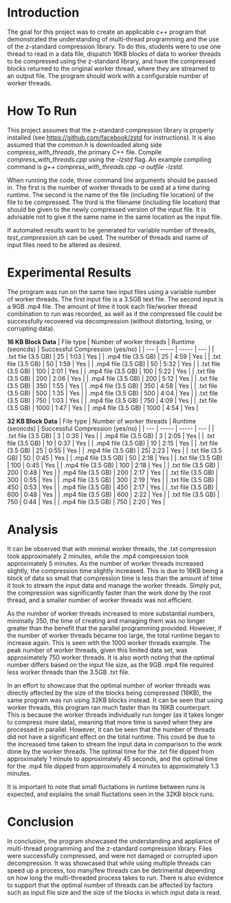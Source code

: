 # Introduction

The goal for this project was to create an applicable c++ program that demonstrated the understanding of multi-thread programming and the use of the z-standard compression library.  To do this, students were to use one thread to read in a data file, dispatch 16KB blocks of data to worker threads to be compressed using the z-standard library, and have the compressed blocks returned to the original worker thread, where they are streamed to an output file.  The program should work with a configurable number of worker threads.

# How To Run

This project assumes that the z-standard compression library is properly installed (see https://github.com/facebook/zstd for instructions).  It is also assumed that the *common.h* is downloaded along side *compress_with_threads*, the primary C++ file.  Compile *compress_with_threads.cpp* using the *-lzstd* flag.  An example compiling command is *g++ compress_with_threads.cpp -o outfile -lzstd*.  

When running the code, three command line arguments should be passed in.  The first is the number of worker threads to be used at a time during runtime.  The second is the name of the file (including file location) of the file to be compressed.  The third is the filename (including file location) that should be given to the newly compressed version of the input file.  It is advisable not to give it the same name in the same location as the input file.

If automated results want to be generated for variable number of threads, *test_compression.sh* can be used.  The number of threads and name of input files need to be altered as desired.

# Experimental Results

The program was run on the same two input files using a variable number of worker threads.  The first input file is a 3.5GB text file.  The second input is a 9GB .mp4 file.  The amount of time it took each file/worker thread combination to run was recorded, as well as if the compressed file could be successfully recovered via decompression (without distorting, losing, or corrupting data).

**16 KB Block Data**
| File type | Number of worker threads | Runtime (seoncds) | Successful Compression (yes/no) |
| --- | ----- | ----- | --- |
| .txt file (3.5 GB) | 25 | 1:03 | Yes |
| .mp4 file (3.5 GB) | 25 | 4:59 | Yes |
| .txt file (3.5 GB) | 50 | 1:59 | Yes |
| .mp4 file (3.5 GB) | 50 | 5:32 | Yes |
| .txt file (3.5 GB) | 100 | 2:01 | Yes |
| .mp4 file (3.5 GB) | 100 | 5:22 | Yes |
| .txt file (3.5 GB) | 200 | 2:06 | Yes |
| .mp4 file (3.5 GB) | 200 | 5:12 | Yes |
| .txt file (3.5 GB) | 350 | 1:55 | Yes |
| .mp4 file (3.5 GB) | 350 | 4:58 | Yes |
| .txt file (3.5 GB) | 500 | 1:35 | Yes |
| .mp4 file (3.5 GB) | 500 | 4:04 | Yes |
| .txt file (3.5 GB) | 750 | 1:03 | Yes |
| .mp4 file (3.5 GB) | 750 | 4:09 | Yes |
| .txt file (3.5 GB) | 1000 | 1:47 | Yes |
| .mp4 file (3.5 GB) | 1000 | 4:54 | Yes |


**32 KB Block Data**
| File type | Number of worker threads | Runtime (seoncds) | Successful Compression (yes/no) |
| --- | ----- | ----- | --- |
| .txt file (3.5 GB) | 3 | 0:35 | Yes |
| .mp4 file (3.5 GB) | 3 | 2:05 | Yes |
| .txt file (3.5 GB) | 10 | 0:37 | Yes |
| .mp4 file (3.5 GB) | 10 | 2:15 | Yes |
| .txt file (3.5 GB) | 25 | 0:55 | Yes |
| .mp4 file (3.5 GB) | 25| 2:23 | Yes |
| .txt file (3.5 GB) | 50 | 0:45 | Yes |
| .mp4 file (3.5 GB) | 50 | 2:18 | Yes |
| .txt file (3.5 GB) | 100 | 0:45 | Yes |
| .mp4 file (3.5 GB) | 100 | 2:18 | Yes |
| .txt file (3.5 GB) | 200 | 0:48 | Yes |
| .mp4 file (3.5 GB) | 200 | 2:17 | Yes |
| .txt file (3.5 GB) | 300 | 0:55 | Yes |
| .mp4 file (3.5 GB) | 300 | 2:19 | Yes |
| .txt file (3.5 GB) | 450 | 0:53 | Yes |
| .mp4 file (3.5 GB) | 450 | 2:17 | Yes |
| .txt file (3.5 GB) | 600 | 0:48 | Yes |
| .mp4 file (3.5 GB) | 600 | 2:22 | Yes |
| .txt file (3.5 GB) | 750 | 0:44 | Yes |
| .mp4 file (3.5 GB) | 750 | 2:20 | Yes |

# Analysis

It can be observed that with minimal worker threads, the .txt compression took approximately 2 minutes, while the .mp4 compression took approximately 5 minutes.  As the number of worker threads increased slightly, the compression time slightly increased.  This is due to 16KB being a block of data so small that compression time is less than the amount of time it took to stream the input data and manage the worker threads.  Simply put, the compression was significantly faster than the work done by the root thread, and a smaller number of worker threads was not efficient.

As the number of worker threads increased to more substantial numbers, minimally 350, the time of creating and managing them was no longer greater than the benefit that the parallel programming provided.  However, if the number of worker threads became too large, the total runtime began to increase again.  This is seen with the 1000 worker threads example.  The peak number of worker threads, given this limited data set, was approximately 750 worker threads.  It is also worth noting that the optimal number differs based on the input file size, as the 9GB .mp4 file required less worker threads than the 3.5GB .txt file.

In an effort to showcase that the optimal number of worker threads was directly affected by the size of the blocks being compressed (16KB), the same program was run using 32KB blocks instead.  It can be seen that using worker threads, this program ran much faster than its 16KB counterpart.  This is because the worker threads individually run longer (as it takes longer to compress more data), meaning that more time is saved when they are processed in parallel.  However, it can be seen that the number of threads did not have a significant effect on the total runtime.  This could be due to the increased time taken to stream the input data in comparison to the work done by the worker threads.  The optimal time for the .txt file dipped from approximately 1 minute to approximately 45 seconds, and the optimal time for the .mp4 file dipped from approximately 4 minutes to approximately 1.3 minutes.

It is important to note that small fluctations in runtime between runs is expected, and explains the small fluctations seen in the 32KB block runs.

# Conclusion

In conclusion, the program showcased the understanding and appliance of multi-thread programming and the z-standard compression library.  Files were successfully compressed, and were not damaged or corrupted upon decompression.  It was showcased that while using multiple threads can speed up a process, too many/few threads can be detrimental depending on how long the multi-threaded process takes to run.  There is also evidence to support that the optimal number of threads can be affected by factors such as input file size and the size of the blocks in which input data is read.




